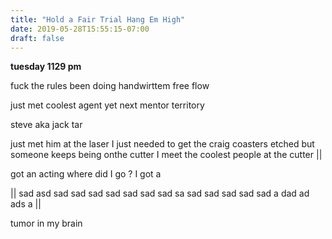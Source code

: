 ```yaml
---
title: "Hold a Fair Trial Hang Em High"
date: 2019-05-28T15:55:15-07:00
draft: false
---
```


**tuesday 1129 pm**


fuck the rules been doing handwirttem free flow

just met coolest agent yet next mentor territory

steve aka jack tar

just met him at the laser I just needed to get the craig coasters etched but someone keeps being onthe cutter I meet the coolest people at the cutter ||

got an acting
where did I go ? I got a

|| sad asd sad sad sad sad sad sad sad sa sad sad sad sad sad a dad ad ads a  ||


tumor in my brain 
